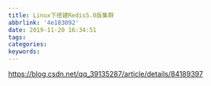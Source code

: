 ```yaml
---
title: Linux下搭建Redis5.0版集群
abbrlink: '4e183092'
date: 2019-11-20 16:34:51
tags:
categories:
keywords:
---
```


https://blog.csdn.net/qq_39135287/article/details/84189397